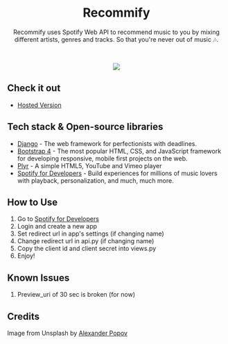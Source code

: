 <h1 align="center">Recommify</h1>

<p align="center">
Recommify uses Spotify Web API to recommend music to you by mixing different artists, genres and tracks.
So that you're never out of music 🎶.<br>
</p>
<br>


<p align="center">
<img src="https://github.com/AndroShivam/Recommify/blob/main/screenshots/recommify.gif?raw=true"/>
</p>

## Check it out
- [Hosted Version](https://recommify.herokuapp.com) 

## Tech stack & Open-source libraries
- [Django](https://www.djangoproject.com/) - The web framework for perfectionists with deadlines.
- [Bootstrap 4](https://github.com/twbs/bootstrap) - The most popular HTML, CSS, and JavaScript framework for developing responsive, mobile first projects on the web.
- [Plyr](https://github.com/sampotts/plyr) - A simple HTML5, YouTube and Vimeo player
- [Spotify for Developers](https://developer.spotify.com/) - Build experiences for millions of music lovers with playback, personalization, and much, much more.

## How to Use
1. Go to [Spotify for Developers](https://developer.spotify.com/dashboard)
2. Login and create a new app
3. Set redirect url in app's settings (if changing name)
4. Change redirect url in api.py (if changing name)
5. Copy the client id and client secret into views.py
6. Enjoy!

## Known Issues
1. Preview_uri of 30 sec is broken (for now)

## Credits
Image from Unsplash by [Alexander Popov](https://unsplash.com/@5tep5)
